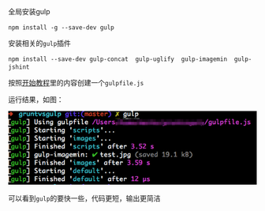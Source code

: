 全局安装gulp

```
npm install -g --save-dev gulp
```

安装相关的`gulp`插件

```
npm install --save-dev gulp-concat  gulp-uglify  gulp-imagemin  gulp-jshint
```

按照[开始教程](https://github.com/gulpjs/gulp/blob/master/README.md#gulp---)里的内容创建一个`gulpfile.js`

运行结果，如图：

![](./images/gulp-result.png)

可以看到`gulp`的要快一些，代码更短，输出更简洁
